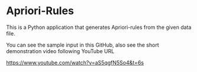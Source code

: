 # Apriori-Rules

This is a Python application that generates Apriori-rules from the given data file. 

You can see the sample input in this GitHub, also see the short demonstration video following YouTube URL

https://www.youtube.com/watch?v=aS5qgfN5So4&t=6s
